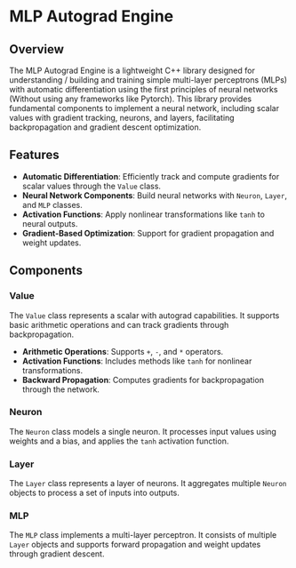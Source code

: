 # MLP Autograd Engine

## Overview

The MLP Autograd Engine is a lightweight C++ library designed for understanding / building and training simple multi-layer perceptrons (MLPs) with automatic differentiation using the first principles of neural networks (Without using any frameworks like Pytorch). This library provides fundamental components to implement a neural network, including scalar values with gradient tracking, neurons, and layers, facilitating backpropagation and gradient descent optimization.

## Features

- **Automatic Differentiation**: Efficiently track and compute gradients for scalar values through the `Value` class.
- **Neural Network Components**: Build neural networks with `Neuron`, `Layer`, and `MLP` classes.
- **Activation Functions**: Apply nonlinear transformations like `tanh` to neural outputs.
- **Gradient-Based Optimization**: Support for gradient propagation and weight updates.

## Components

### Value

The `Value` class represents a scalar with autograd capabilities. It supports basic arithmetic operations and can track gradients through backpropagation.

- **Arithmetic Operations**: Supports `+`, `-`, and `*` operators.
- **Activation Functions**: Includes methods like `tanh` for nonlinear transformations.
- **Backward Propagation**: Computes gradients for backpropagation through the network.

### Neuron

The `Neuron` class models a single neuron. It processes input values using weights and a bias, and applies the `tanh` activation function.

### Layer

The `Layer` class represents a layer of neurons. It aggregates multiple `Neuron` objects to process a set of inputs into outputs.

### MLP

The `MLP` class implements a multi-layer perceptron. It consists of multiple `Layer` objects and supports forward propagation and weight updates through gradient descent.


